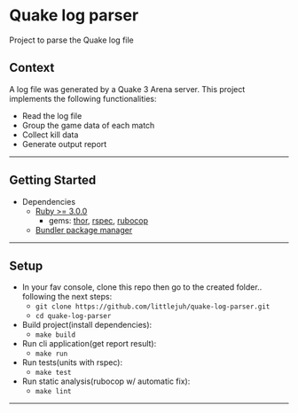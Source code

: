 # Quake log parser
Project to parse the Quake log file
## Context
A log file was generated by a Quake 3 Arena server. This project implements the following functionalities:

+ Read the log file
+ Group the game data of each match
+ Collect kill data
+ Generate output report
---
## Getting Started
+ Dependencies
    + [Ruby >= 3.0.0](https://ruby-doc.org/ "ruby")
        + gems: [thor](http://whatisthor.com/ "thor"), [rspec](https://rspec.info/ "rspec"), [rubocop](https://github.com/rubocop/rubocop, "rubocop")
    + [Bundler package manager](https://bundler.io/ "bundler")
--- 
## Setup
+ In your fav console, clone this repo then go to the created folder.. following the next steps:
    + `git clone https://github.com/littlejuh/quake-log-parser.git`
    + `cd quake-log-parser`
+ Build project(install dependencies):
    + `make build`
+ Run cli application(get report result):
    + `make run`
+ Run tests(units with rspec):
    + `make test`
+ Run static analysis(rubocop w/ automatic fix):
    + `make lint`
--- 

